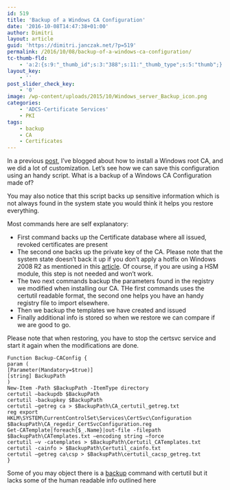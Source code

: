 ```yaml
---
id: 519
title: 'Backup of a Windows CA Configuration'
date: '2016-10-08T14:47:38+01:00'
author: Dimitri
layout: article
guid: 'https://dimitri.janczak.net/?p=519'
permalink: /2016/10/08/backup-of-a-windows-ca-configuration/
tc-thumb-fld:
    - 'a:2:{s:9:"_thumb_id";s:3:"388";s:11:"_thumb_type";s:5:"thumb";}'
layout_key:
    - ''
post_slider_check_key:
    - '0'
image: /wp-content/uploads/2015/10/Windows_server_Backup_icon.png
categories:
    - 'ADCS-Certificate Services'
    - PKI
tags:
    - backup
    - CA
    - Certificates
---
```


In a previous [post](https://dimitri.janczak.net/2016/08/24/windows-root-ca-installation/), I’ve blogged about how to install a Windows root CA, and we did a lot of customization. Let’s see how we can save this configuration using an handy script. What is a backup of a Windows CA Configuration made of?

You may also notice that this script backs up sensitive information which is not always found in the system state you would think it helps you restore everything.

Most commands here are self explanatory:

- First command backs up the Certificate database where all issued, revoked certificates are present
- The second one backs up the private key of the CA. Please note that the system state doesn’t back it up if you don’t apply a hotfix on Windows 2008 R2 as mentioned in this [article](https://support.microsoft.com/en-us/kb/2603469). Of course, if you are using a HSM module, this step is not needed and won’t work.
- The two next commands backup the parameters found in the registry we modified when installing our CA. THe first commands uses the certutil readable format, the second one helps you have an handy registry file to import elsewhere.
- Then we backup the templates we have created and issued
- Finally additional info is stored so when we restore we can compare if we are good to go.

Please note that when restoring, you have to stop the certsvc service and start it again when the modifications are done.

```
Function Backup-CAConfig {
param (
[Parameter(Mandatory=$true)]
[string] BackupPath
)
New-Item -Path $BackupPath -ItemType directory
certutil –backupdb $BackupPath
certutil -backupkey $BackupPath
certutil –getreg ca > $BackupPath\CA_certutil_getreg.txt
reg export HKLM\SYSTEM\CurrentControlSet\Services\CertSvc\Configuration $BackupPath\CA_regedir_CertSvcConfiguration.reg
Get-CATemplate|foreach{$_.Name}|out-file -filepath $BackupPath\CATemplates.txt –encoding string –force
certutil –v -catemplates > $BackupPath\Certutil_CATemplates.txt
certutil -cainfo > $BackupPath\Certutil_cainfo.txt
certutil –getreg ca\csp > $BackupPath\certutil_cacsp_getreg.txt
}
```

Some of you may object there is a [backup](https://technet.microsoft.com/en-us/library/cc725565(v=ws.11).aspx) command with certutil but it lacks some of the human readable info outlined here